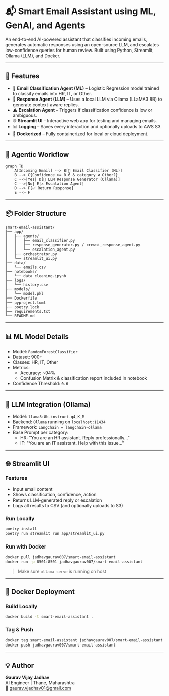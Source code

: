 # 📬 Smart Email Assistant using ML, GenAI, and Agents

An end-to-end AI-powered assistant that classifies incoming emails, generates automatic responses using an open-source LLM, and escalates low-confidence queries for human review. Built using Python, Streamlit, Ollama (LLM), and Docker.

---

## 🚀 Features

- 📂 **Email Classification Agent (ML)** – Logistic Regression model trained to classify emails into HR, IT, or Other.
- 🤖 **Response Agent (LLM)** – Uses a local LLM via Ollama (LLaMA3 8B) to generate context-aware replies.
- ⚠️ **Escalation Agent** – Triggers if classification confidence is low or ambiguous.
- 🌐 **Streamlit UI** – Interactive web app for testing and managing emails.
- 📊 **Logging** – Saves every interaction and optionally uploads to AWS S3.
- 🐳 **Dockerized** – Fully containerized for local or cloud deployment.

---

## 🧠 Agentic Workflow

```mermaid
graph TD
    A[Incoming Email] --> B[📂 Email Classifier (ML)]
    B --> C{Confidence >= 0.6 & category ≠ Other?}
    C -->|Yes| D[🤖 LLM Response Generator (Ollama)]
    C -->|No| E[⚠️ Escalation Agent]
    D --> F[✅ Return Response]
    E --> F
```

---

## 📦 Folder Structure

```
smart-email-assistant/
├── app/
│   ├── agents/
│   │   ├── email_classifier.py
│   │   ├── response_generator.py / crewai_response_agent.py
│   │   └── escalation_agent.py
│   ├── orchestrator.py
│   └── streamlit_ui.py
├── data/
│   └── emails.csv
├── notebooks/
│   └── data_cleaning.ipynb
├── logs/
│   └── history.csv
├── models/
│   └── model.pkl
├── Dockerfile
├── pyproject.toml
├── poetry.lock
├── requirements.txt
└── README.md
```

---

## 📊 ML Model Details

- Model: `RandomForestClassifier`
- Dataset: 900+
- Classes: HR, IT, Other
- Metrics:
  - Accuracy: ~94%
  - Confusion Matrix & classification report included in notebook
- Confidence Threshold: `0.6`

---

## 🤖 LLM Integration (Ollama)

- Model: `llama3:8b-instruct-q4_K_M`
- Backend: `Ollama` running on `localhost:11434`
- Framework: `LangChain + langchain-ollama`
- Base Prompt per category:
  - HR: "You are an HR assistant. Reply professionally..."
  - IT: "You are an IT assistant. Help with this issue..."

---

## 🌐 Streamlit UI

### Features
- Input email content
- Shows classification, confidence, action
- Returns LLM-generated reply or escalation
- Logs all results to CSV (and optionally uploads to S3)

### Run Locally
```bash
poetry install
poetry run streamlit run app/streamlit_ui.py
```

### Run with Docker
```bash
docker pull jadhavgaurav007/smart-email-assistant
docker run -p 8501:8501 jadhavgaurav007/smart-email-assistant
```
> Make sure `ollama serve` is running on host

---

## 🐳 Docker Deployment

### Build Locally
```bash
docker build -t smart-email-assistant .
```

### Tag & Push
```bash
docker tag smart-email-assistant jadhavgaurav007/smart-email-assistant
docker push jadhavgaurav007/smart-email-assistant
```

---

## 💡 Author
**Gaurav Vijay Jadhav**  
AI Engineer | Thane, Maharashtra  
📧 gaurav.vjadhav01@gmail.com